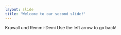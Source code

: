 ```yaml
---
layout: slide
title: "Welcome to our second slide!"
---
```

Krawall und Remmi-Demi
Use the left arrow to go back!
